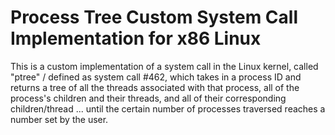 # Process Tree Custom System Call Implementation for x86 Linux

This is a custom implementation of a system call in the Linux kernel, called "ptree" / defined as system call #462, which takes in a process ID and returns a tree of all the threads associated with that process, all of the process's children and their threads, and all of their corresponding children/thread ... until the certain number of processes traversed reaches a number set by the user.

